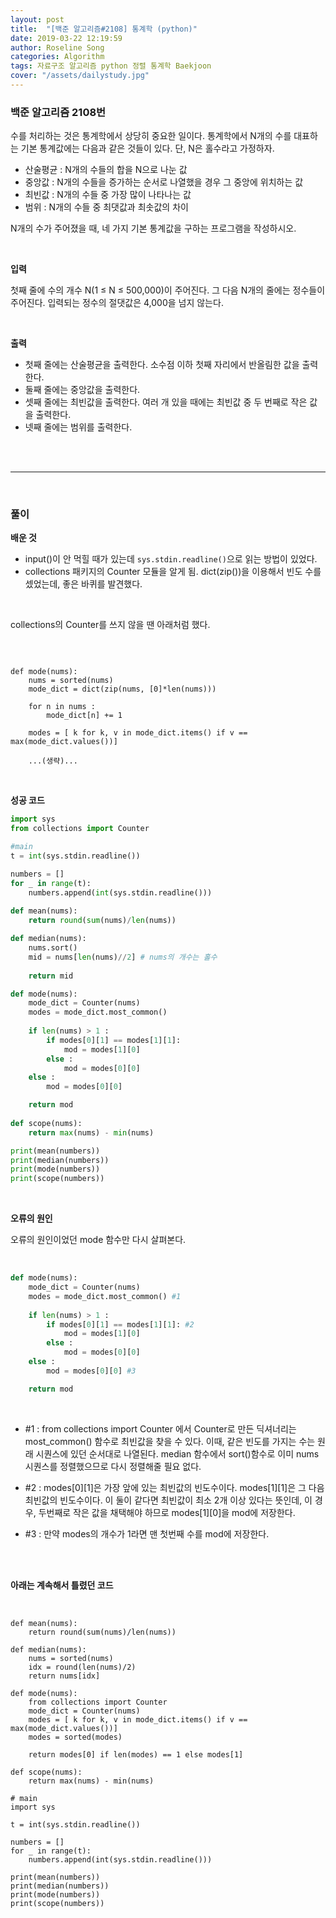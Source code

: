 ```yaml
---
layout: post
title:  "[백준 알고리즘#2108] 통계학 (python)"
date: 2019-03-22 12:19:59
author: Roseline Song
categories: Algorithm
tags: 자료구조 알고리즘 python 정렬 통계학 Baekjoon
cover: "/assets/dailystudy.jpg"
---
```


### 백준 알고리즘 2108번

수를 처리하는 것은 통계학에서 상당히 중요한 일이다. 통계학에서 N개의 수를 대표하는 기본 통계값에는 다음과 같은 것들이 있다. 단, N은 홀수라고 가정하자.

- 산술평균 : N개의 수들의 합을 N으로 나눈 값
- 중앙값 : N개의 수들을 증가하는 순서로 나열했을 경우 그 중앙에 위치하는 값
- 최빈값 : N개의 수들 중 가장 많이 나타나는 값
- 범위 : N개의 수들 중 최댓값과 최솟값의 차이

N개의 수가 주어졌을 때, 네 가지 기본 통계값을 구하는 프로그램을 작성하시오.

<br>

**입력**

첫째 줄에 수의 개수 N(1 ≤ N ≤ 500,000)이 주어진다. 그 다음 N개의 줄에는 정수들이 주어진다. 입력되는 정수의 절댓값은 4,000을 넘지 않는다.

<br>

**출력**

- 첫째 줄에는 산술평균을 출력한다. 소수점 이하 첫째 자리에서 반올림한 값을 출력한다.
- 둘째 줄에는 중앙값을 출력한다.
- 셋째 줄에는 최빈값을 출력한다. 여러 개 있을 때에는 최빈값 중 두 번째로 작은 값을 출력한다.
- 넷째 줄에는 범위를 출력한다.

<br>
<br>

<hr>

<br>

### 풀이 

**배운 것**

- input()이 안 먹힐 때가 있는데 `sys.stdin.readline()`으로 읽는 방법이 있었다. 
- collections 패키지의 Counter 모듈을 알게 됨. dict(zip())을 이용해서 빈도 수를 셌었는데, 좋은 바퀴를 발견했다.

<br>

collections의 Counter를 쓰지 않을 땐 아래처럼 했다.

<br>

```

def mode(nums):
    nums = sorted(nums)
    mode_dict = dict(zip(nums, [0]*len(nums)))
    
    for n in nums : 
        mode_dict[n] += 1
        
    modes = [ k for k, v in mode_dict.items() if v == max(mode_dict.values())]

    ...(생략)...

```

<br>

**성공 코드**

```python
import sys 
from collections import Counter

#main
t = int(sys.stdin.readline())

numbers = []
for _ in range(t):
    numbers.append(int(sys.stdin.readline()))
    
def mean(nums):
    return round(sum(nums)/len(nums))

def median(nums):
    nums.sort()
    mid = nums[len(nums)//2] # nums의 개수는 홀수
    
    return mid

def mode(nums):
    mode_dict = Counter(nums)
    modes = mode_dict.most_common()    
    
    if len(nums) > 1 : 
        if modes[0][1] == modes[1][1]:
            mod = modes[1][0]
        else : 
            mod = modes[0][0]
    else : 
        mod = modes[0][0]

    return mod
        
def scope(nums):
    return max(nums) - min(nums)

print(mean(numbers))
print(median(numbers))
print(mode(numbers))
print(scope(numbers))
```

<br>

**오류의 원인**

오류의 원인이었던 mode 함수만 다시 살펴본다. 

<br>

```python
def mode(nums):
    mode_dict = Counter(nums) 
    modes = mode_dict.most_common() #1  
    
    if len(nums) > 1 : 
        if modes[0][1] == modes[1][1]: #2
            mod = modes[1][0]
        else : 
            mod = modes[0][0]
    else : 
        mod = modes[0][0] #3

    return mod
```

<br>

- #1 : from collections import Counter 에서 Counter로 만든 딕셔너리는 most_common() 함수로 최빈값을 찾을 수 있다. 이때, 같은 빈도를 가지는 수는 원래 시퀀스에 있던 순서대로 나열된다. median 함수에서 sort()함수로 이미 nums 시퀀스를 정렬했으므로 다시 정렬해줄 필요 없다. 

- #2 : modes[0][1]은 가장 앞에 있는 최빈값의 빈도수이다. modes[1][1]은 그 다음 최빈값의 빈도수이다. 이 둘이 같다면 최빈값이 최소 2개 이상 있다는 뜻인데, 이 경우, 두번째로 작은 값을 채택해야 하므로 modes[1][0]을 mod에 저장한다.  

- #3 : 만약 modes의 개수가 1라면 맨 첫번째 수를 mod에 저장한다.

<br>
<br>


**아래는 계속해서 틀렸던 코드**

<br>

```
def mean(nums):
    return round(sum(nums)/len(nums))

def median(nums):
    nums = sorted(nums)
    idx = round(len(nums)/2)
    return nums[idx]

def mode(nums):
    from collections import Counter
    mode_dict = Counter(nums)
    modes = [ k for k, v in mode_dict.items() if v == max(mode_dict.values())]
    modes = sorted(modes)

    return modes[0] if len(modes) == 1 else modes[1]
        
def scope(nums):
    return max(nums) - min(nums)

# main
import sys
 
t = int(sys.stdin.readline())

numbers = []
for _ in range(t):
    numbers.append(int(sys.stdin.readline()))

print(mean(numbers))
print(median(numbers))
print(mode(numbers))
print(scope(numbers))
```

<br>
<br>

